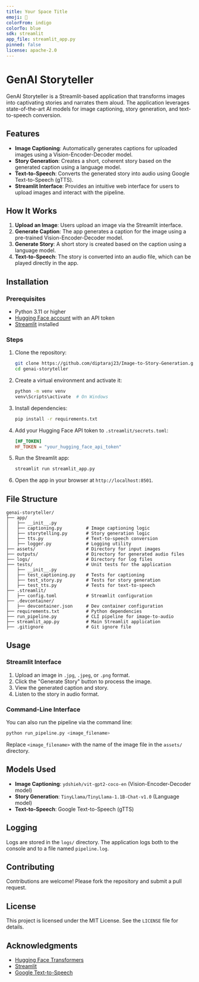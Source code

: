 ```yaml
---
title: Your Space Title
emoji: 🚀
colorFrom: indigo
colorTo: blue
sdk: streamlit
app_file: streamlit_app.py
pinned: false
license: apache-2.0
---
```


# GenAI Storyteller
GenAI Storyteller is a Streamlit-based application that transforms images into captivating stories and narrates them aloud. The application leverages state-of-the-art AI models for image captioning, story generation, and text-to-speech conversion.

## Features

- **Image Captioning**: Automatically generates captions for uploaded images using a Vision-Encoder-Decoder model.
- **Story Generation**: Creates a short, coherent story based on the generated caption using a language model.
- **Text-to-Speech**: Converts the generated story into audio using Google Text-to-Speech (gTTS).
- **Streamlit Interface**: Provides an intuitive web interface for users to upload images and interact with the pipeline.

## How It Works

1. **Upload an Image**: Users upload an image via the Streamlit interface.
2. **Generate Caption**: The app generates a caption for the image using a pre-trained Vision-Encoder-Decoder model.
3. **Generate Story**: A short story is created based on the caption using a language model.
4. **Text-to-Speech**: The story is converted into an audio file, which can be played directly in the app.

## Installation

### Prerequisites

- Python 3.11 or higher
- [Hugging Face account](https://huggingface.co/) with an API token
- [Streamlit](https://streamlit.io/) installed

### Steps

1. Clone the repository:
   ```bash
   git clone https://github.com/diptaraj23/Image-to-Story-Generation.git
   cd genai-storyteller
   ```

2. Create a virtual environment and activate it:
   ```bash
   python -m venv venv
   venv\Scripts\activate  # On Windows
   ```

3. Install dependencies:
   ```bash
   pip install -r requirements.txt
   ```

4. Add your Hugging Face API token to `.streamlit/secrets.toml`:
   ```toml
   [HF_TOKEN]
   HF_TOKEN = "your_hugging_face_api_token"
   ```

5. Run the Streamlit app:
   ```bash
   streamlit run streamlit_app.py
   ```

6. Open the app in your browser at `http://localhost:8501`.

## File Structure

```
genai-storyteller/
├── app/
│   ├── __init__.py
│   ├── captioning.py         # Image captioning logic
│   ├── storytelling.py       # Story generation logic
│   ├── tts.py                # Text-to-speech conversion
│   ├── logger.py             # Logging utility
├── assets/                   # Directory for input images
├── outputs/                  # Directory for generated audio files
├── logs/                     # Directory for log files
├── tests/                    # Unit tests for the application
│   ├── __init__.py
│   ├── test_captioning.py    # Tests for captioning
│   ├── test_story.py         # Tests for story generation
│   ├── test_tts.py           # Tests for text-to-speech
├── .streamlit/
│   ├── config.toml           # Streamlit configuration
├── .devcontainer/
│   ├── devcontainer.json     # Dev container configuration
├── requirements.txt          # Python dependencies
├── run_pipeline.py           # CLI pipeline for image-to-audio
├── streamlit_app.py          # Main Streamlit application
├── .gitignore                # Git ignore file
```

## Usage

### Streamlit Interface

1. Upload an image in `.jpg`, `.jpeg`, or `.png` format.
2. Click the "Generate Story" button to process the image.
3. View the generated caption and story.
4. Listen to the story in audio format.

### Command-Line Interface

You can also run the pipeline via the command line:

```bash
python run_pipeline.py <image_filename>
```

Replace `<image_filename>` with the name of the image file in the `assets/` directory.

## Models Used

- **Image Captioning**: `ydshieh/vit-gpt2-coco-en` (Vision-Encoder-Decoder model)
- **Story Generation**: `TinyLlama/TinyLlama-1.1B-Chat-v1.0` (Language model)
- **Text-to-Speech**: Google Text-to-Speech (gTTS)

## Logging

Logs are stored in the `logs/` directory. The application logs both to the console and to a file named `pipeline.log`.

<!-- 
## Testing

Unit tests are located in the `tests/` directory. To run the tests:

```bash
pytest tests/
```
-->
## Contributing

Contributions are welcome! Please fork the repository and submit a pull request.

## License

This project is licensed under the MIT License. See the `LICENSE` file for details.

## Acknowledgments

- [Hugging Face Transformers](https://huggingface.co/transformers/)
- [Streamlit](https://streamlit.io/)
- [Google Text-to-Speech](https://pypi.org/project/gTTS/)